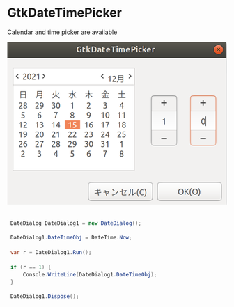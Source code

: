 # GtkDateTimePicker

Calendar and time picker are available

![alt text](./GtkDateTimePicker/readMe/1.png)

```cs

 DateDialog DateDialog1 = new DateDialog();

 DateDialog1.DateTimeObj = DateTime.Now;

 var r = DateDialog1.Run();

 if (r == 1) {
     Console.WriteLine(DateDialog1.DateTimeObj);
 }
 
 DateDialog1.Dispose();

```
